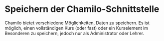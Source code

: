 # Speichern der Chamilo-Schnittstelle

Chamilo bietet verschiedene Möglichkeiten, Daten zu speichern. Es ist möglich, einen vollständigen Kurs \(oder fast\) oder ein Kurselement im Besonderen zu speichern, jedoch nur als Administrator oder Lehrer.
